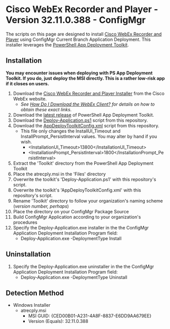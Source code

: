 # Cisco WebEx Recorder and Player - Version 32.11.0.388 - ConfigMgr

The scripts on this page are designed to install [Cisco WebEx Recorder and Player](https://www.webex.com/play-webex-recording.html) using ConfigMgr Current Branch Application Deployment. This installer leverages the [PowerShell App Deployment Toolkit](http://psappdeploytoolkit.com/).

## Installation

**You may encounter issues when deploying with PS App Deployment Toolkit. If you do, just deploy the MSI directly. This is a rather low-risk app if it closes on users.**

1. Download the [Cisco WebEx Recorder and Player Installer](https://akamaicdn.webex.com/client/WBXclient-32.11.0-388/atrecply.msi "atrecply.msi") from the Cisco WebEx website.
    * *See [How Do I Download the WebEx Client?](https://collaborationhelp.cisco.com/article/en-us/WBX21270) for details on how to obtain these exact links.*
1. Download the [latest release](https://github.com/PSAppDeployToolkit/PSAppDeployToolkit/releases/latest) of PowerShell App Deployment Toolkit.
1. Download the [Deploy-Application.ps1](https://github.com/aentringer/CMAppScripts/raw/master/Cisco/WebEx-Recorder-and-Player/Deploy-Application.ps1) script from this repository.
1. Download the [AppDeployToolkitConfig.xml](https://github.com/aentringer/CMAppScripts/raw/master/Cisco/WebEx-Recorder-and-Player/AppDeployToolkit/AppDeployToolkitConfig.xml) script from this repository.
    * This file only changes the InstallUI_Timeout and InstallPrompt_PersistInterval values. You may alter by hand if you wish.
      * <InstallationUI_Timeout>13800</InstallationUI_Timeout>
      * <InstallationPrompt_PersistInterval>1800</InstallationPrompt_PersistInterval>
1. Extract the 'Toolkit' directory from the PowerShell App Deployment Toolkit
1. Place the atrecply.msi in the 'Files' directory
1. Overwrite the toolkit's 'Deploy-Application.ps1' with this repository's script.
1. Overwrite the toolkit's 'AppDeployToolkitConfig.xml' with this repository's script.
1. Rename 'Toolkit' directory to follow your organization's naming scheme (*version number, perhaps*)
1. Place the directory on your ConfigMgr Package Source
1. Build ConfigMgr Application according to your organization's procedures
1. Specify the Deploy-Application.exe installer in the the ConfigMgr Application Deployment Installation Program field:
    * Deploy-Application.exe -DeploymentType Install

## Uninstallation

1. Specify the Deploy-Application.exe uninstaller in the the ConfigMgr Application Deployment Installation Program field:
    * Deploy-Application.exe -DeploymentType Uninstall

## Detection Method

* Windows Installer
  * atrecply.msi
    * MSI GUID: {CED00B01-A231-4A8F-8837-E6DD9AA679EE}
    * Version (Equals): 32.11.0.388
